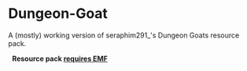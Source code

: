 # Dungeon-Goat
A (mostly) working version of  seraphim291_'s Dungeon Goats resource pack.

&nbsp;&nbsp;**Resource pack <u>requires<u> EMF**
